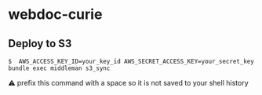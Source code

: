 webdoc-curie
============

## Deploy to S3

```shell
$  AWS_ACCESS_KEY_ID=your_key_id AWS_SECRET_ACCESS_KEY=your_secret_key bundle exec middleman s3_sync
```

:warning: prefix this command with a space so it is not saved to your shell history
